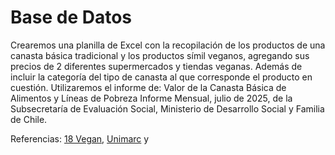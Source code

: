# Base de Datos
Crearemos una planilla de Excel con la recopilación de los productos de una canasta básica tradicional y los productos símil veganos, agregando sus precios de 2 diferentes supermercados y tiendas veganas. Además de incluir la categoría del tipo de canasta al que corresponde el producto en cuestión. Utilizaremos el informe de: Valor de la Canasta Básica de Alimentos y Líneas de Pobreza Informe Mensual, julio de 2025, de la Subsecretaría de Evaluación Social, Ministerio de Desarrollo Social y Familia de Chile.

Referencias: [18 Vegan](https://www.emporiovivevegano.cl/18vegan), [Unimarc](https://www.unimarc.cl/?srsltid=AfmBOoqRV6jUYTva7lBBDOeVfAq7mseEGQyyJp59gSLv4YBYYBDYtDVG) y 

